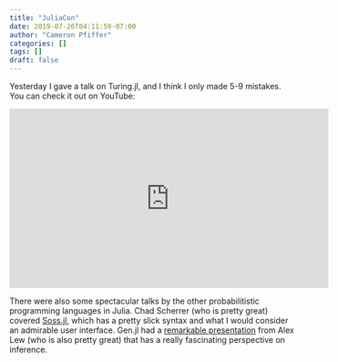 ```yaml
---
title: "JuliaCon"
date: 2019-07-26T04:11:59-07:00
author: "Cameron Pfiffer"
categories: []
tags: []
draft: false
---
```


Yesterday I gave a talk on Turing.jl, and I think I only made 5-9 mistakes. You can check it out on YouTube:

<iframe width="560" height="315" src="https://www.youtube.com/embed/Jr6HcyHK_Q4" frameborder="0" allow="accelerometer; autoplay; encrypted-media; gyroscope; picture-in-picture" allowfullscreen></iframe>

There were also some spectacular talks by the other probabilitistic programming languages in Julia. 
Chad Scherrer (who is pretty great)  covered [Soss.jl](https://www.youtube.com/watch?v=H-Oof2wS-0A), 
which has a pretty slick syntax and what I would consider an admirable user interface. Gen.jl had a 
[remarkable presentation](https://www.youtube.com/watch?v=B7mc1wXPZR8) from Alex Lew 
(who is also pretty great) that has a really fascinating perspective on inference.
